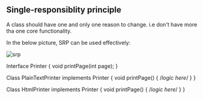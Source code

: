## Single-responsiblity principle

A class should have one and only one reason to change. i.e don't have more tha one core functionality.

In the below picture, SRP can be used effectively: 

![srp](https://user-images.githubusercontent.com/6800366/36942688-49348c0c-1f9f-11e8-9159-d9bd0b7e57e6.PNG)

Interface Printer {
void printPage(int page);
}

Class PlainTextPrinter implements Printer {
  void printPage() {
  /*logic here*/
  }
}

Class HtmlPrinter implements Printer {
  void printPage() {
  /*logic here*/
  }
}

